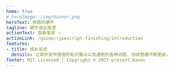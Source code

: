 ```yaml
---
home: true
# heroImage: /img/banner.png
heroText: 奔跑的蜗牛
tagline: 蜗牛成长笔录
actionText: 查看笔录 →
actionLink: /guide/typescript-finishing/introduction
features:
- title: 成长足迹
  details: 记录开发中使用的知识要点以及遇到的各种问题，持续整理不断更新。
footer: MIT Licensed | Copyright © 2022-present Kaven
---
```

